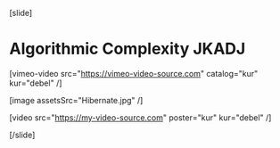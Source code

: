 [slide]
# Algorithmic Complexity JKADJ

[vimeo-video src="https://vimeo-video-source.com" catalog="kur" kur="debel" /]

[image assetsSrc="Hibernate.jpg" /]

[video src="https://my-video-source.com" poster="kur" kur="debel" /]

[/slide]
